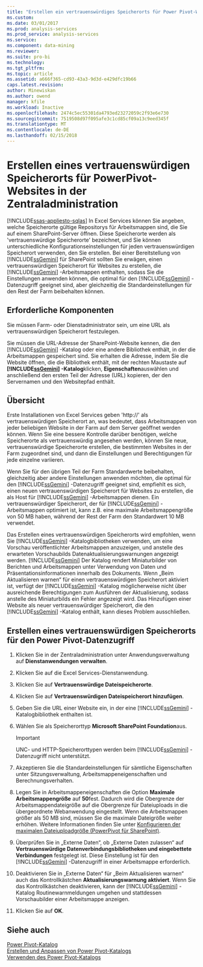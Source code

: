 ```yaml
---
title: "Erstellen ein vertrauenswürdiges Speicherorts für Power Pivot-Websites in der Zentraladministration | Microsoft Docs"
ms.custom: 
ms.date: 03/01/2017
ms.prod: analysis-services
ms.prod_service: analysis-services
ms.service: 
ms.component: data-mining
ms.reviewer: 
ms.suite: pro-bi
ms.technology: 
ms.tgt_pltfrm: 
ms.topic: article
ms.assetid: a666f365-cd93-43a3-9d3d-e429dfc19b66
caps.latest.revision: 
author: Minewiskan
ms.author: owend
manager: kfile
ms.workload: Inactive
ms.openlocfilehash: 2474c5ec55301da4793ed23272059c2f93e6e730
ms.sourcegitcommit: 7519508d97f095afe3c1cd85cf09a13c9eed345f
ms.translationtype: MT
ms.contentlocale: de-DE
ms.lasthandoff: 02/15/2018
---
```

# <a name="create-a-trusted-location-for-power-pivot-sites-in-central-administration"></a>Erstellen eines vertrauenswürdigen Speicherorts für PowerPivot-Websites in der Zentraladministration
[!INCLUDE[ssas-appliesto-sqlas](../../includes/ssas-appliesto-sqlas.md)]
In Excel Services können Sie angeben, welche Speicherorte gültige Repositorys für Arbeitsmappen sind, die Sie auf einem SharePoint-Server öffnen. Diese Speicherorte werden als 'vertrauenswürdige Speicherorte' bezeichnet, und Sie können unterschiedliche Konfigurationseinstellungen für jeden vertrauenswürdigen Speicherort verwenden, den Sie erstellen. Bei einer Bereitstellung von [!INCLUDE[ssGemini](../../includes/ssgemini-md.md)] für SharePoint sollten Sie erwägen, einen vertrauenswürdigen Speicherort für Websites zu erstellen, die [!INCLUDE[ssGemini](../../includes/ssgemini-md.md)] -Arbeitsmappen enthalten, sodass Sie die Einstellungen anwenden können, die optimal für den [!INCLUDE[ssGemini](../../includes/ssgemini-md.md)] -Datenzugriff geeignet sind, aber gleichzeitig die Standardeinstellungen für den Rest der Farm beibehalten können.  
  
  
## <a name="prerequisites"></a>Erforderliche Komponenten  
 Sie müssen Farm- oder Dienstadministrator sein, um eine URL als vertrauenswürdigen Speicherort festzulegen.  
  
 Sie müssen die URL-Adresse der SharePoint-Website kennen, die den [!INCLUDE[ssGemini](../../includes/ssgemini-md.md)] -Katalog oder eine andere Bibliothek enthält, in der die Arbeitsmappen gespeichert sind. Sie erhalten die Adresse, indem Sie die Website öffnen, die die Bibliothek enthält, mit der rechten Maustaste auf **[!INCLUDE[ssGemini](../../includes/ssgemini-md.md)] -Katalog**klicken, **Eigenschaften**auswählen und anschließend den ersten Teil der Adresse (URL) kopieren, der den Servernamen und den Websitepfad enthält.  
  
##  <a name="overview"></a> Übersicht  
 Erste Installationen von Excel Services geben 'http://' als vertrauenswürdigen Speicherort an, was bedeutet, dass Arbeitsmappen von jeder beliebigen Website in der Farm auf dem Server geöffnet werden können. Wenn Sie eine bessere Kontrolle darüber benötigen, welche Speicherorte als vertrauenswürdig angesehen werden, können Sie neue, vertrauenswürdige Speicherorte erstellen, die bestimmten Websites in der Farm zugeordnet sind, und dann die Einstellungen und Berechtigungen für jede einzelne variieren.  
  
 Wenn Sie für den übrigen Teil der Farm Standardwerte beibehalten, gleichzeitig aber andere Einstellungen anwenden möchten, die optimal für den [!INCLUDE[ssGemini](../../includes/ssgemini-md.md)] -Datenzugriff geeignet sind, empfiehlt es sich, einen neuen vertrauenswürdigen Speicherort für Websites zu erstellen, die als Host für [!INCLUDE[ssGemini](../../includes/ssgemini-md.md)] -Arbeitsmappen dienen. Ein vertrauenswürdiger Speicherort, der für [!INCLUDE[ssGemini](../../includes/ssgemini-md.md)] -Arbeitsmappen optimiert ist, kann z.B. eine maximale Arbeitsmappengröße von 50 MB haben, während der Rest der Farm den Standardwert 10 MB verwendet.  
  
 Das Erstellen eines vertrauenswürdigen Speicherorts wird empfohlen, wenn Sie [!INCLUDE[ssGemini](../../includes/ssgemini-md.md)] -Katalogbibliotheken verwenden, um eine Vorschau veröffentlichter Arbeitsmappen anzuzeigen, und anstelle des erwarteten Vorschaubilds Datenaktualisierungswarnungen angezeigt werden. [!INCLUDE[ssGemini](../../includes/ssgemini-md.md)] Der Katalog rendert Miniaturbilder von Berichten und Arbeitsmappen unter Verwendung von Daten und Präsentationsinformationen innerhalb des Dokuments. Wenn „Beim Aktualisieren warnen“ für einen vertrauenswürdigen Speicherort aktiviert ist, verfügt der [!INCLUDE[ssGemini](../../includes/ssgemini-md.md)] -Katalog möglicherweise nicht über ausreichende Berechtigungen zum Ausführen der Aktualisierung, sodass anstelle des Miniaturbilds ein Fehler angezeigt wird. Das Hinzufügen einer Website als neuer vertrauenswürdiger Speicherort, die den [!INCLUDE[ssGemini](../../includes/ssgemini-md.md)] -Katalog enthält, kann dieses Problem ausschließen.  
  
##  <a name="create"></a> Erstellen eines vertrauenswürdigen Speicherorts für den Power Pivot-Datenzugriff  
  
1.  Klicken Sie in der Zentraladministration unter Anwendungsverwaltung auf **Dienstanwendungen verwalten**.  
  
2.  Klicken Sie auf die Excel Services-Dienstanwendung.  
  
3.  Klicken Sie auf **Vertrauenswürdige Dateispeicherorte**.  
  
4.  Klicken Sie auf **Vertrauenswürdigen Dateispeicherort hinzufügen**.  
  
5.  Geben Sie die URL einer Website ein, in der eine [!INCLUDE[ssGemini](../../includes/ssgemini-md.md)] -Katalogbibliothek enthalten ist.  
  
6.  Wählen Sie als Speicherorttyp **Microsoft SharePoint Foundation**aus.  
  
    > [!IMPORTANT]  
    >  UNC- und HTTP-Speicherorttypen werden beim [!INCLUDE[ssGemini](../../includes/ssgemini-md.md)] -Datenzugriff nicht unterstützt.  
  
7.  Akzeptieren Sie die Standardeinstellungen für sämtliche Eigenschaften unter Sitzungsverwaltung, Arbeitsmappeneigenschaften und Berechnungsverhalten.  
  
8.  Legen Sie in Arbeitsmappeneigenschaften die Option **Maximale Arbeitsmappengröße** auf **50**fest. Dadurch wird die Obergrenze der Arbeitsmappendateigröße auf die Obergrenze für Dateiuploads in die übergeordnete Webanwendung eingestellt. Wenn die Arbeitsmappen größer als 50 MB sind, müssen Sie die maximale Dateigröße weiter erhöhen. Weitere Informationen finden Sie unter [Konfigurieren der maximalen Dateiuploadgröße &#40;PowerPivot für SharePoint&#41;](../../analysis-services/power-pivot-sharepoint/configure-maximum-file-upload-size-power-pivot-for-sharepoint.md).  
  
9. Überprüfen Sie in „Externe Daten“, ob „Externe Daten zulassen“ auf **Vertrauenswürdige Datenverbindungsbibliotheken und eingebettete Verbindungen** festgelegt ist. Diese Einstellung ist für den [!INCLUDE[ssGemini](../../includes/ssgemini-md.md)] -Datenzugriff in einer Arbeitsmappe erforderlich.  
  
10. Deaktivieren Sie in „Externe Daten“ für „Beim Aktualisieren warnen“ auch das Kontrollkästchen **Aktualisierungswarnung aktiviert**. Wenn Sie das Kontrollkästchen deaktivieren, kann der [!INCLUDE[ssGemini](../../includes/ssgemini-md.md)] -Katalog Routinewarnmeldungen umgehen und stattdessen Vorschaubilder einer Arbeitsmappe anzeigen.  
  
11. Klicken Sie auf **OK**.  
  
## <a name="see-also"></a>Siehe auch  
 [Power Pivot-Katalog](http://msdn.microsoft.com/library/2a0db616-e08e-4062-aac8-979f8cad7794)   
 [Erstellen und Anpassen von Power Pivot-Katalogs](../../analysis-services/power-pivot-sharepoint/create-and-customize-power-pivot-gallery.md)   
 [Verwenden des Power Pivot-Katalogs](../../analysis-services/power-pivot-sharepoint/use-power-pivot-gallery.md)  
  
  
